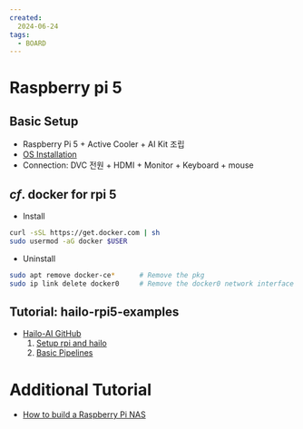 ```yaml
---
created:
  2024-06-24
tags:
  - BOARD
---
```


<link rel="stylesheet" href="../Assets/style.css" />

# Raspberry pi 5

## Basic Setup

- Raspberry Pi 5 + Active Cooler + AI Kit 조립
- [OS Installation](https://m.blog.naver.com/PostView.naver?blogId=icbanq&logNo=223382909813&fromRecommendationType=category&targetRecommendationDetailCode=1000)
- Connection: DVC 전원 + HDMI + Monitor + Keyboard + mouse

## $cf.$ docker for rpi 5

- Install

```bash
curl -sSL https://get.docker.com | sh
sudo usermod -aG docker $USER
```

- Uninstall

```bash
sudo apt remove docker-ce*      # Remove the pkg
sudo ip link delete docker0     # Remove the docker0 network interface
```

## Tutorial: hailo-rpi5-examples

- [Hailo-AI GitHub](https://github.com/hailo-ai/hailo-rpi5-examples?tab=readme-ov-file)
    1. [Setup rpi and hailo](https://github.com/hailo-ai/hailo-rpi5-examples/blob/main/doc/install-raspberry-pi5.md#how-to-set-up-raspberry-pi-5-and-hailo-8l)
    2. [Basic Pipelines](https://github.com/hailo-ai/hailo-rpi5-examples/blob/main/doc/basic-pipelines.md#hailo-rpi5-basic-pipelines)

# Additional Tutorial

- [How to build a Raspberry Pi NAS](https://www.raspberrypi.com/tutorials/nas-box-raspberry-pi-tutorial/)
